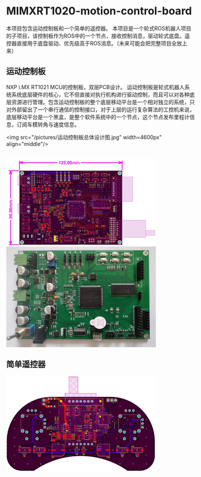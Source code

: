 # MIMXRT1020-motion-control-board
本项目包含运动控制板和一个简单的遥控器。
本项目是一个轮式ROS机器人项目的子项目，该控制板作为ROS中的一个节点，接收控制消息，驱动轮式底盘。遥控器直接用于底盘驱动、优先级高于ROS消息。（未来可能会把完整项目全放上来）

## 运动控制板
NXP i.MX RT1021 MCU的控制板，双层PCB设计。
运动控制板是轮式机器人系统系统底层硬件的核心，它不但直接对执行机构进行驱动控制，而且可以对各种底层资源进行管理。包含运动控制板的整个底层移动平台是一个相对独立的系统，只对外部留出了一个串行通信的控制接口，对于上层的运行复杂算法的工控机来说，底层移动平台是一个黑盒，是整个软件系统中的一个节点，这个节点发布里程计信息，订阅车模转角与速度信息。


<img src="/pictures/运动控制板总体设计图.jpg" width=4600px" align="middle"/>

<br>

<img src="/pictures/运动控制板PCB设计图.jpg" width="400px" align="middle"/>

<br>

<img src="/pictures/运动控制板实物图.jpg" width="400px" align="middle"/>



## 简单遥控器

<img src="/pictures/遥控器PCB设计图.jpg" width="400px" align="middle"/>





